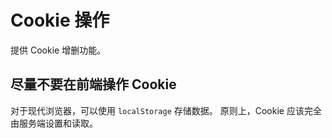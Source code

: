# Cookie 操作
提供 Cookie 增删功能。

## 尽量不要在前端操作 Cookie
对于现代浏览器，可以使用 `localStorage` 存储数据。
原则上，Cookie 应该完全由服务端设置和读取。